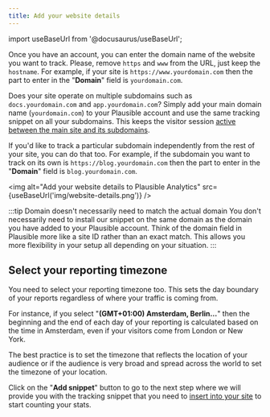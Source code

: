 ```yaml
---
title: Add your website details
---
```


import useBaseUrl from '@docusaurus/useBaseUrl';

Once you have an account, you can enter the domain name of the website you want to track. Please, remove `https` and `www` from the URL, just keep the `hostname`. For example, if your site is `https://www.yourdomain.com` then the part to enter in the "**Domain**" field is `yourdomain.com`.

Does your site operate on multiple subdomains such as `docs.yourdomain.com` and `app.yourdomain.com`? Simply add your main domain name (`yourdomain.com`) to your Plausible account and use the same tracking snippet on all your subdomains. This keeps the visitor session [active between the main site and its subdomains](subdomain-hostname-filter.md).

If you'd like to track a particular subdomain independently from the rest of your site, you can do that too. For example, if the subdomain you want to track on its own is `https://blog.yourdomain.com` then the part to enter in the "**Domain**" field is `blog.yourdomain.com`.

<img alt="Add your website details to Plausible Analytics" src={useBaseUrl('img/website-details.png')} />

:::tip Domain doesn't necessarily need to match the actual domain
You don't necessarily need to install our snippet on the same domain as the domain you have added to your Plausible account. Think of the domain field in Plausible more like a site ID rather than an exact match. This allows you more flexibility in your setup all depending on your situation.
:::

## Select your reporting timezone

You need to select your reporting timezone too. This sets the day boundary of your reports regardless of where your traffic is coming from.

For instance, if you select "**(GMT+01:00) Amsterdam, Berlin…**" then the beginning and the end of each day of your reporting is calculated based on the time in Amsterdam, even if your visitors come from London or New York.

The best practice is to set the timezone that reflects the location of your audience or if the audience is very broad and spread across the world to set the timezone of your location.

Click on the "**Add snippet**" button to go to the next step where we will provide you with the tracking snippet that you need to [insert into your site](plausible-script.md) to start counting your stats.
